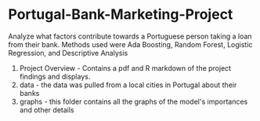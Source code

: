 # Portugal-Bank-Marketing-Project
Analyze what factors contribute towards a Portuguese person taking a loan from their bank. Methods used were Ada Boosting, Random Forest, Logistic Regression, and Descriptive Analysis
1. Project Overview - Contains a pdf and R markdown of the project findings and displays.
2. data - the data was pulled from a local cities in Portugal about their banks
3. graphs - this folder contains all the graphs of the model's importances and other details
